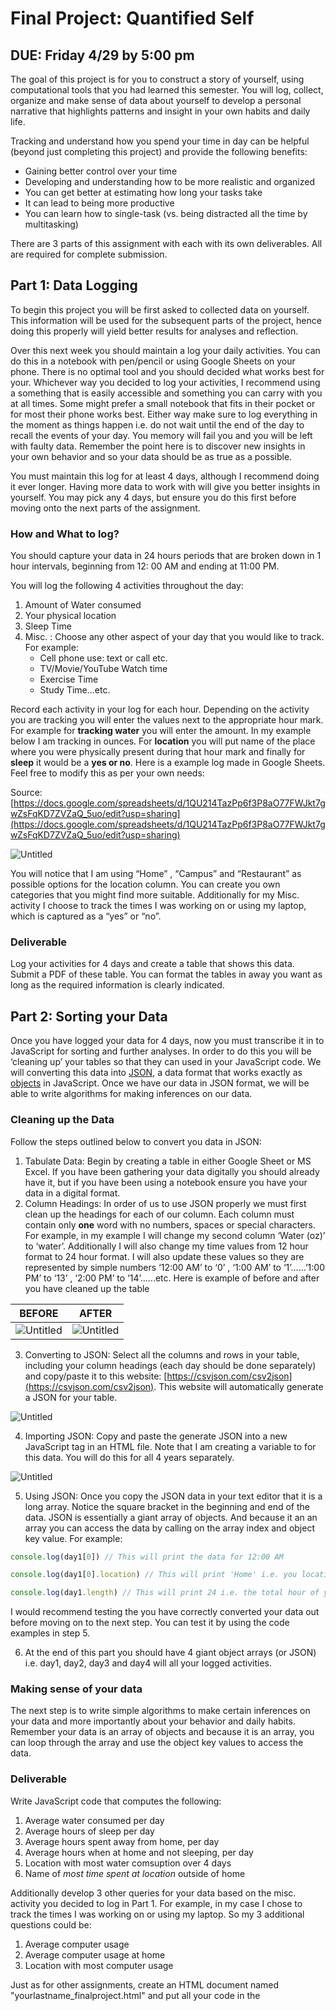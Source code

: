 # Final Project: Quantified Self

## DUE: Friday 4/29 by 5:00 pm

The goal of this project is for you to construct a story of yourself, using computational tools that you had learned this semester. You will log, collect, organize and make sense of data about yourself to develop a personal narrative that highlights patterns and insight in your own habits and daily life. 

Tracking and understand how you spend your time in day can be helpful (beyond just completing this project) and provide the following benefits:

- Gaining better control over your time
- Developing and understanding how to be more realistic and organized
- You can get better at estimating how long your tasks take
- It can lead to being more productive
- You can learn how to single-task (vs. being distracted all the time by multitasking)

There are 3 parts of this assignment with each with its own deliverables.  All are required for complete submission.

## Part 1: Data Logging

To begin this project you will be first asked to collected data on yourself. This information will be used for the subsequent parts of the project, hence doing this properly will yield better results for analyses and reflection. 

Over this next week you should maintain a log your daily activities. You can do this in a notebook with pen/pencil or using Google Sheets on your phone. There is no optimal tool and you should decided what works best for your. Whichever way you decided to log your activities, I recommend using a something that is easily accessible and something you can carry with you at all times. Some might prefer a small notebook that fits in their pocket or for most their phone works best. Either way make sure to log everything in the moment as things happen i.e. do not wait until the end of the day to recall the events of your day. You memory will fail you and you will be left with faulty data. Remember the point here is to discover new insights in your own behavior and so your data should be as true as a possible. 

You must maintain this log for at least 4 days, although I recommend doing it ever longer. Having more data to work with will give you better insights in yourself. You may pick any 4 days, but ensure you do this first before moving onto the next parts of the assignment. 

### How and What to log?

You should capture your data in 24 hours periods that are broken down in 1 hour intervals, beginning from 12: 00 AM and ending at 11:00 PM. 

You will log the following 4 activities throughout the day:

1. Amount of Water consumed
2. Your physical location
3. Sleep Time
4. Misc. : Choose any other aspect of your day that you would like to track. For example:
    - Cell phone use: text or call etc.
    - TV/Movie/YouTube Watch time
    - Exercise Time
    - Study Time...etc.

Record each activity in your log for each hour. Depending on the activity you are tracking you will enter the values next to the appropriate hour mark. For example for  **tracking water** you will enter the amount. In my example below I am tracking in ounces.  For **location** you will put name of the place where you were physically present during that hour mark and finally for **sleep** it would be a **yes or no**.  Here is a example log made in Google Sheets. Feel free to modify this as per your own needs:

Source:  [https://docs.google.com/spreadsheets/d/1QU214TazPp6f3P8aO77FWJkt7gwZsFqKD7ZVZaQ_5uo/edit?usp=sharing](https://docs.google.com/spreadsheets/d/1QU214TazPp6f3P8aO77FWJkt7gwZsFqKD7ZVZaQ_5uo/edit?usp=sharing)

![Untitled](Final%20Proj%208f0d8/Untitled.png)

You will notice that I am using “Home” , “Campus” and “Restaurant” as possible options for the location column. You can create you own categories that you might find more suitable. Additionally for my Misc. activity I choose to track the times I was working on or using my laptop, which is captured as a “yes” or “no”.

### Deliverable

Log your activities for 4 days and create a table that shows this data. Submit a PDF of these table. You can format the tables in away you want as long as the required information is clearly indicated.

## Part 2: Sorting your Data

Once you have logged your data for 4 days, now you must transcribe it in to JavaScript for sorting and further analyses. In order to do this you will be ‘cleaning up’ your tables so that they can used in your JavaScript code.  We will converting this data into [JSON](https://www.w3schools.com/js/js_json_intro.asp), a data format that works exactly as [objects](https://github.com/scotchANDsolder/XA-310/blob/main/Documents/objects.md) in JavaScript.  Once we have our data in JSON format, we will be able to write algorithms for making inferences on our data. 

### Cleaning up the Data

Follow the steps outlined below to convert you data in JSON:

1. Tabulate Data: Begin by creating a table in either Google Sheet or MS Excel. If you have been gathering your data digitally you should already have it, but if you have been using a notebook ensure you have your data in a digital format.
2. Column Headings: In order of us to use JSON properly we must first clean up the headings for each of our column. Each column must contain only **one** word with no numbers, spaces or special characters. For example, in my example I will change my second column ‘Water (oz)’ to ‘water’. Additionally I will also change my time values from 12 hour format to 24 hour format. I will also update these values so they are represented by simple numbers ‘12:00 AM’ to ‘0’ , ‘1:00 AM’ to ‘1’......’1:00 PM’ to ‘13’ , ‘2:00 PM’ to ‘14’......etc. Here is example of before and after you have cleaned up the table

| **BEFORE** | **AFTER** |
| ------------- | ------------- |
| ![Untitled](Final%20Proj%208f0d8/Untitled%201.png)  | ![Untitled](Final%20Proj%208f0d8/Untitled%202.png) |

                                



                         



3. Converting to JSON: Select all the columns and rows in your table, including your column headings (each day should be done separately) and copy/paste it to this website: [https://csvjson.com/csv2json](https://csvjson.com/csv2json). This website will automatically generate a JSON for your table.  

![Untitled](Final%20Proj%208f0d8/Untitled%203.png)

4. Importing JSON: Copy and paste the generate JSON into a new JavaScript tag in an HTML file. Note that I am creating a variable to for this data. You will do this for all 4 years separately. 

![Untitled](Final%20Proj%208f0d8/Untitled%204.png)

5. Using JSON: Once you copy the JSON data in your text editor that it is a long array. Notice the square bracket in the beginning and end of the data. JSON is essentially a giant array of objects. And because it an an array you can access the data by calling on the array index and object key value. For example:

```jsx
console.log(day1[0]) // This will print the data for 12:00 AM

console.log(day1[0].location) // This will print 'Home' i.e. you location at 12:00 AM

console.log(day1.length) // This will print 24 i.e. the total hour of your data
```

I would recommend testing the you have correctly converted your data out before moving on to the next step.  You can test it by using the code examples in step 5.

6. At the end of this part you should have 4 giant object arrays (or JSON) i.e. day1, day2, day3 and day4 will all your logged activities.

### Making sense of your data

The next step is to write simple algorithms to make certain inferences on your data and more importantly about your behavior and daily habits. Remember your data is an array of objects and because it is an array, you can loop through the array and use the object key values to access the data.

### Deliverable

Write JavaScript code that computes the following:

1. Average water consumed per day
2. Average hours of sleep per day 
3. Average hours spent away from home, per day
4. Average hours when at home and not sleeping, per day
5. Location with most water comsuption over 4 days
6. Name of _most time spent at location_ outside of home

Additionally develop 3 other queries for your data based on the misc. activity you decided to log in Part 1. For example, in my case I chose to track the times I was working on or using my laptop. So my 3 additional questions could be:

1. Average computer usage
2. Average computer usage at home
3. Location with most computer usage

Just as for other assignments, create an HTML document named "yourlastname_finalproject.html" and put all your code in the <script> tags. Ensure provide appropriate comments in the code that indicate your understanding of the logic of your program. 

## Part 3: Finding Patterns in yourself

Based on your findings from Part 2, write a min. 500 word analyses of what you found in your data. 

- Did you learn anything about yourself through this activity? Did you gain any insights in your daily habits?
- What were your observation about each of the 4 activities you logged for this project? Did anything stand out?
- Did you see any correlations between the various activities? Can you make any interesting inferences?

Additionally answers the following reflective questions:

- What were some limitation of this process?
- Do you think your computational results accurate represent your personal experience? if yes, how so? if no, why not?
- What could you do to get more accurate results and inferences?
- If you were to repeat this activity, what would you do differently?

## Submission Requirements

Zip all the documents listed below and upload on D2L by the due date

- PDF of logged activities from Part 1
- JavaScript Code from Part 2
- PDF of written analyses from Part 3
